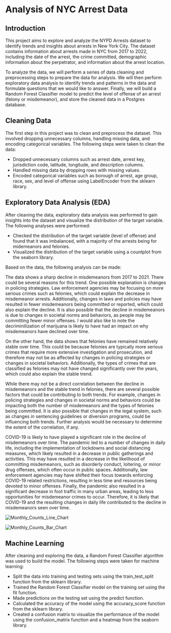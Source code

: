 # Analysis of NYC Arrest Data

## Introduction

This project aims to explore and analyze the NYPD Arrests dataset to identify trends and insights about arrests in New York City. The dataset contains information about arrests made in NYC from 2017 to 2022, including the date of the arrest, the crime committed, demographic information about the perpetrator, and information about the arrest location.

To analyze the data, we will perform a series of data cleaning and preprocessing steps to prepare the data for analysis. We will then perform exploratory data analysis to identify trends and patterns in the data and formulate questions that we would like to answer. Finally, we will build a Random Forest Classifier model to predict the level of offense of an arrest (felony or misdemeanor), and store the cleaned data in a Postgres database.

## Cleaning Data

The first step in this project was to clean and preprocess the dataset. This involved dropping unnecessary columns, handling missing data, and encoding categorical variables. The following steps were taken to clean the data:

- Dropped unnecessary columns such as arrest date, arrest key, jurisdiction code, latitude, longitude, and description columns.
- Handled missing data by dropping rows with missing values.
- Encoded categorical variables such as borough of arrest, age group, race, sex, and level of offense using LabelEncoder from the sklearn library.

## Exploratory Data Analysis (EDA)

After cleaning the data, exploratory data analysis was performed to gain insights into the dataset and visualize the distribution of the target variable. The following analyses were performed:

- Checked the distribution of the target variable (level of offense) and found that it was imbalanced, with a majority of the arrests being for midemeanors and felonies.
- Visualized the distribution of the target variable using a countplot from the seaborn library.

Based on the data, the following analysis can be made:

The data shows a sharp decline in misdemeanors from 2017 to 2021. There could be several reasons for this trend. One possible explanation is changes in policing strategies. Law enforcement agencies may be focusing on more serious crimes such as felonies, which could explain the decrease in misdemeanor arrests. Additionally, changes in laws and policies may have resulted in fewer misdemeanors being committed or reported, which could also explain the decline. It is also possible that the decline in misdemeanors is due to changes in societal norms and behaviors, as people may be committing fewer minor offenses. I would also like to note the decriminilization of marijuana is likely to have had an impact on why misdemeanors have declined over time.

On the other hand, the data shows that felonies have remained relatively stable over time. This could be because felonies are typically more serious crimes that require more extensive investigation and prosecution, and therefore may not be as affected by changes in policing strategies or changes in societal behaviors. Additionally, the types of crimes that are classified as felonies may not have changed significantly over the years, which could also explain the stable trend.

While there may not be a direct correlation between the decline in misdemeanors and the stable trend in felonies, there are several possible factors that could be contributing to both trends. For example, changes in policing strategies and changes in societal norms and behaviors could be impacting both the number of misdemeanors and the types of felonies being committed. It is also possible that changes in the legal system, such as changes in sentencing guidelines or diversion programs, could be influencing both trends. Further analysis would be necessary to determine the extent of the correlation, if any.

COVID-19 is likely to have played a significant role in the decline of misdemeanors over time. The pandemic led to a number of changes in daily life, including the implementation of lockdowns and social distancing measures, which likely resulted in a decrease in public gatherings and activities. This may have resulted in a decrease in the likelihood of committing misdemeanors, such as disorderly conduct, loitering, or minor drug offenses, which often occur in public spaces. Additionally, law enforcement agencies may have shifted their focus towards enforcing COVID-19 related restrictions, resulting in less time and resources being devoted to minor offenses. Finally, the pandemic also resulted in a significant decrease in foot traffic in many urban areas, leading to less opportunities for misdemeanor crimes to occur. Therefore, it is likely that COVID-19 and the resulting changes in daily life contributed to the decline in misdemeanors seen over time.

![Monthly_Counts_Line_Chart](https://user-images.githubusercontent.com/114521887/227395662-6a0bf6b2-3e12-46c2-957d-39f92a92bf7a.png)

![Monthly_Counts_Bar_Chart](https://user-images.githubusercontent.com/114521887/227395669-dc7ac470-b897-47f6-b21e-0f50a75e56d0.png)


## Machine Learning

After cleaning and exploring the data, a Random Forest Classifier algorithm was used to build the model. The following steps were taken for machine learning:

- Split the data into training and testing sets using the train_test_split function from the sklearn library.
- Trained the Random Forest Classifier model on the training set using the fit function.
- Made predictions on the testing set using the predict function.
- Calculated the accuracy of the model using the accuracy_score function from the sklearn library.
- Created a confusion matrix to visualize the performance of the model using the confusion_matrix function and a heatmap from the seaborn library.
